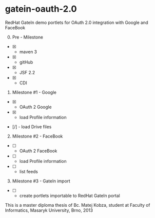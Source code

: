 gatein-oauth-2.0
================

RedHat GateIn demo portlets for OAuth 2.0 integration with Google and FaceBook

0. Pre - Milestone
- [x] - maven 3
- [x] - gitHub
- [x] - JSF 2.2
- [x] - CDI

1. Milestone #1 - Google
- [x] - OAuth 2 Google
- [x] - load Profile information
- [/] - load Drive files

2. Milestone #2 - FaceBook
- [ ] - OAuth 2 FaceBook
- [ ] - load Profile information
- [ ] - list feeds

3. Milestone #3 - GateIn import
- [ ] - create portlets importable to RedHat GateIn portal

This is a master diploma thesis of Bc. Matej Kobza, student at Faculty of Informatics, Masaryk University, Brno, 2013